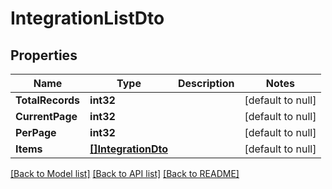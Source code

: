 # IntegrationListDto

## Properties
Name | Type | Description | Notes
------------ | ------------- | ------------- | -------------
**TotalRecords** | **int32** |  | [default to null]
**CurrentPage** | **int32** |  | [default to null]
**PerPage** | **int32** |  | [default to null]
**Items** | [**[]IntegrationDto**](IntegrationDto.md) |  | [default to null]

[[Back to Model list]](../README.md#documentation-for-models) [[Back to API list]](../README.md#documentation-for-api-endpoints) [[Back to README]](../README.md)

